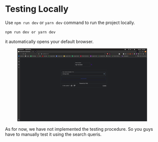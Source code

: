 # Testing Locally

Use `npm run dev` or `yarn dev` command to run the project locally.&#x20;

```bash
npm run dev or yarn dev
```

it automatically opens your default browser.

<figure><img src="../.gitbook/assets/Screenshot from 2022-09-28 02-28-52.png" alt=""><figcaption></figcaption></figure>

As for now, we have not implemented the testing procedure. So you guys have to manually test it using the search queris.


